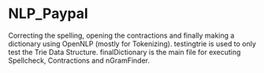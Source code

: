 # NLP_Paypal
Correcting the spelling, opening the contractions and finally making a dictionary using OpenNLP (mostly for Tokenizing).
testingtrie is used to only test the Trie Data Structure.
finalDictionary is the main file for executing Spellcheck, Contractions and nGramFinder.
